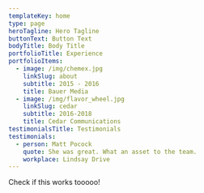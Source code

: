 ```yaml
---
templateKey: home
type: page
heroTagline: Hero Tagline
buttonText: Button Text
bodyTitle: Body Title
portfolioTitle: Experience
portfolioItems:
  - image: /img/chemex.jpg
    linkSlug: about
    subtitle: 2015 - 2016
    title: Bauer Media
  - image: /img/flavor_wheel.jpg
    linkSlug: cedar
    subtitle: 2016-2018
    title: Cedar Communications
testimonialsTitle: Testimonials
testimonials:
  - person: Matt Pocock
    quote: She was great. What an asset to the team.
    workplace: Lindsay Drive
---
```

Check if this works tooooo!

